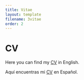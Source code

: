 ```yaml
---
title: Vitae
layout: template
filename: 3vitae
order: 2
--- 
```


# CV

Here you can find my [CV](https://github.com/woomora/woomora.github.io/raw/main/documents/Woo-Mora%20CV.pdf) in English.

Aquí encuentras mi [CV](https://github.com/woomora/woomora.github.io/raw/main/documents/Woo-Mora%20CV%20(es).pdf) en Español.
